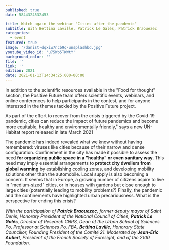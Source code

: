 ```yaml
---
published: true
date: 5844324532453

title: Watch again the webinar "Cities after the pandemic"
subtitle: With Bettina Laville, Patrick Le Galès, Patrick Braouezec
categories:
  - event
featured: true
image: '/danist-dqxiw7ncb9q-unsplashbd.jpg'
youtube_video_id: 'u75Wb5TKWtY'
background_color: ''
file: ''
link: ''
edition: 2021
date: 2021-01-13T14:34:25.000+00:00
---
```


In addition to the scientific resources available in the "Food for thought" section, the Positive Future team offers scientific events, webinars, and online conferences to help participants in the contest, and for anyone interested in the themes tackled by the Positive Future project.

As part of the effort to recover from the crisis triggered by the Covid-19 pandemic, cities can reduce the impact of future pandemics and become more equitable, healthy and environmentally friendly," says a new UN-Habitat report released in late March 2021

The pandemic has indeed revealed what we know without having remembered: viruses like cities because of their narrow and dense configuration. Confinement in the city has made it possible to assess the need **for organizing public space in a "healthy" or even sanitary way.** This need may imply essential arrangements to **protect city dwellers from global warming** by establishing cooling zones, and developing mobility solutions other than the automobile. Local supply is also becoming a concern. It seems that in Europe, a growing number of citizens aspire to live in "medium-sized" cities, or in houses with gardens but close enough to large cities (potentially leading to mobility problems?) Finally, the pandemic and the confinements have highlighted urban precariousness. What is the perspective for ending this crisis?

_With the participation of **Patrick Braouezec**, former deputy mayor of Saint Denis, Honorary President of the National Council of Cities, **Patrick Le Galès**, Director of Research CNRS, Dean of the Urban School of Sciences Po, Professor at Sciences Po, FBA, **Bettina Laville**, Honorary State Councillor, Founding President of the Comité 21. Moderated by **Jean-Eric Auber**t, President of the French Society of Foresight, and of the 2100 Foundation._
